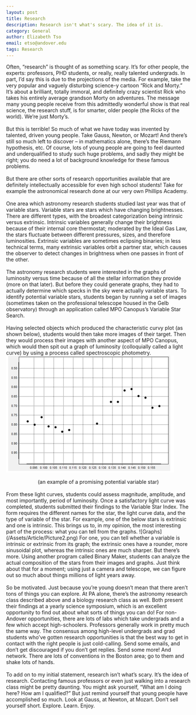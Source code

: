 ```yaml
---
layout: post
title: Research
description: Research isn't what's scary. The idea of it is.
category: General
author: Elizabeth Tso
email: etso@andover.edu
tags: Research
---
```


Often, “research” is thought of as something scary. It’s for other people, the experts: professors, PHD students, or really, really talented undergrads. In part, I’d say this is due to the projections of the media. For example, take the very popular and vaguely disturbing science-y cartoon “Rick and Morty.” It’s about a brilliant, totally immoral, and definitely crazy scientist Rick who takes his entirely average grandson Morty on adventures. The message many young people receive from this admittedly wonderful show is that real science, the research stuff, is for smarter, older people (the Ricks of the world). We’re just Morty’s. 
<br>
<br>
But this is terrible! So much of what we have today was invented by talented, driven young people. Take Gauss, Newton, or Mozart! And there’s still so much left to discover – in mathematics alone, there’s the Riemann hypothesis, etc. Of course, lots of young people are going to feel daunted and underqualified to study such huge problems, and sadly they might be right; you do need a lot of background knowledge for these famous problems. 
<br>
<br>
But there are other sorts of research opportunities available that are definitely intellectually accessible for even high school students! Take for example the astronomical research done at our very own Phillips Academy. 
<br>
<br>
One area which astronomy research students studied last year was that of variable stars. Variable stars are stars which have changing brightnesses. There are different types, with the broadest categorization being intrinsic versus extrinsic. Intrinsic variables generally change their brightness because of their internal core thermostat; moderated by the Ideal Gas Law, the stars fluctuate between different pressures, sizes, and therefore luminosities. Extrinsic variables are sometimes eclipsing binaries; in less technical terms, many extrinsic variables orbit a partner star, which causes the observer to detect changes in brightness when one passes in front of the other. 
<br>
<br>
The astronomy research students were interested in the graphs of luminosity versus time because of all the stellar information they provide (more on that later). But before they could generate graphs, they had to actually determine which specks in the sky were actually variable stars. To identify potential variable stars, students began by running a set of images (sometimes taken on the professional telescope housed in the Gelb observatory) through an application called MPO Canopus’s Variable Star Search. 
<br>
<br>
Having selected objects which produced the characteristic curvy plot (as shown below), students would then take more images of their target. Then they would process their images with another aspect of MPO Canopus, which would then spit out a graph of luminosity (colloquially called a light curve) by using a process called spectroscopic photometry. 
![An example of a promising potential variable star](/Assets/Article/Picture1.png)
<center>(an example of a promising potential variable star)</center>
<br>
From these light curves, students could assess magnitude, amplitude, and most importantly, period of luminosity. Once a satisfactory light curve was completed, students submitted their findings to the Variable Star Index. The form requires the different names for the star, the light curve data, and the type of variable of the star. For example, one of the below stars is extrinsic and one is intrinsic. This brings us to, in my opinion, the most interesting part of the process: what you can tell from the graphs.
![Graphs](/Assets/Article/Picture2.png)
For one, you can tell whether a variable is intrinsic or extrinsic from its graph; the extrinsic ones have a rounder, more sinusoidal plot, whereas the intrinsic ones are much sharper. But there’s more. Using another program called Binary Maker, students can analyze the actual composition of the stars from their images and graphs. Just think about that for a moment; using just a camera and telescope, we can figure out so much about things millions of light years away.
<br>
<br>
So be motivated. Just because you’re young doesn’t mean that there aren’t tons of things you can explore. At PA alone, there’s the astronomy research class described above and a biology research class as well. Both present their findings at a yearly science symposium, which is an excellent opportunity to find out about what sorts of things you can do! For non-Andover opportunities, there are lots of labs which take undergrads and a few which accept high-schoolers. Professors generally work in pretty much the same way. The consensus among high-level undergrads and grad students who’ve gotten research opportunities is that the best way to get in contact with the right people is just cold-calling. Send some emails, and don’t get discouraged if you don’t get replies. Send some more! And network. There are lots of conventions in the Boston area; go to them and shake lots of hands.
<br>
<br>
To add on to my initial statement, research isn’t what’s scary. It’s the idea of research. Contacting famous professors or even just walking into a research class might be pretty daunting. You might ask yourself, “What am I doing here? How am I qualified?” But just remind yourself that young people have accomplished so much. Look at Gauss, at Newton, at Mozart. Don’t sell yourself short. Explore. Learn. Enjoy.


